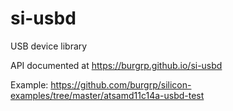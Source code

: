 # si-usbd
USB device library

API documented at https://burgrp.github.io/si-usbd 

Example: https://github.com/burgrp/silicon-examples/tree/master/atsamd11c14a-usbd-test

